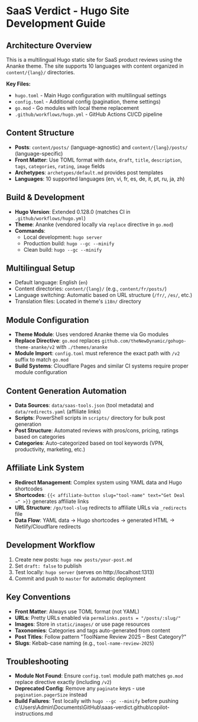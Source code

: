 # SaaS Verdict - Hugo Site Development Guide

## Architecture Overview
This is a multilingual Hugo static site for SaaS product reviews using the Ananke theme. The site supports 10 languages with content organized in `content/{lang}/` directories.

**Key Files:**
- `hugo.toml` - Main Hugo configuration with multilingual settings
- `config.toml` - Additional config (pagination, theme settings)
- `go.mod` - Go modules with local theme replacement
- `.github/workflows/hugo.yml` - GitHub Actions CI/CD pipeline

## Content Structure
- **Posts**: `content/posts/` (language-agnostic) and `content/{lang}/posts/` (language-specific)
- **Front Matter**: Use TOML format with `date`, `draft`, `title`, `description`, `tags`, `categories`, `rating`, `image` fields
- **Archetypes**: `archetypes/default.md` provides post templates
- **Languages**: 10 supported languages (en, vi, fr, es, de, it, pt, ru, ja, zh)

## Build & Development
- **Hugo Version**: Extended 0.128.0 (matches CI in `.github/workflows/hugo.yml`)
- **Theme**: Ananke (vendored locally via `replace` directive in `go.mod`)
- **Commands**:
  - Local development: `hugo server`
  - Production build: `hugo --gc --minify`
  - Clean build: `hugo --gc --minify`

## Multilingual Setup
- Default language: English (`en`)
- Content directories: `content/{lang}/` (e.g., `content/fr/posts/`)
- Language switching: Automatic based on URL structure (`/fr/`, `/es/`, etc.)
- Translation files: Located in theme's `i18n/` directory

## Module Configuration
- **Theme Module**: Uses vendored Ananke theme via Go modules
- **Replace Directive**: `go.mod` replaces `github.com/theNewDynamic/gohugo-theme-ananke/v2` with `./themes/ananke`
- **Module Import**: `config.toml` must reference the exact path with `/v2` suffix to match `go.mod`
- **Build Systems**: Cloudflare Pages and similar CI systems require proper module configuration

## Content Generation Automation
- **Data Sources**: `data/saas-tools.json` (tool metadata) and `data/redirects.yaml` (affiliate links)
- **Scripts**: PowerShell scripts in `scripts/` directory for bulk post generation
- **Post Structure**: Automated reviews with pros/cons, pricing, ratings based on categories
- **Categories**: Auto-categorized based on tool keywords (VPN, productivity, marketing, etc.)

## Affiliate Link System
- **Redirect Management**: Complex system using YAML data and Hugo shortcodes
- **Shortcodes**: `{{< affiliate-button slug="tool-name" text="Get Deal →" >}}` generates affiliate links
- **URL Structure**: `/go/tool-slug` redirects to affiliate URLs via `_redirects` file
- **Data Flow**: YAML data → Hugo shortcodes → generated HTML → Netlify/Cloudflare redirects

## Development Workflow
1. Create new posts: `hugo new posts/your-post.md`
2. Set `draft: false` to publish
3. Test locally: `hugo server` (serves on http://localhost:1313)
4. Commit and push to `master` for automatic deployment

## Key Conventions
- **Front Matter**: Always use TOML format (not YAML)
- **URLs**: Pretty URLs enabled via `permalinks.posts = "/posts/:slug/"`
- **Images**: Store in `static/images/` or use page resources
- **Taxonomies**: Categories and tags auto-generated from content
- **Post Titles**: Follow pattern "ToolName Review 2025 – Best Category?"
- **Slugs**: Kebab-case naming (e.g., `tool-name-review-2025`)

## Troubleshooting
- **Module Not Found**: Ensure `config.toml` module path matches `go.mod` replace directive exactly (including `/v2`)
- **Deprecated Config**: Remove any `paginate` keys - use `pagination.pagerSize` instead
- **Build Failures**: Test locally with `hugo --gc --minify` before pushing</content>
<parameter name="filePath">c:\Users\Admin\Documents\GitHub\saas-verdict\.github\copilot-instructions.md